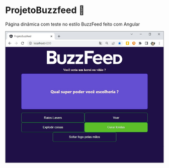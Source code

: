 # ProjetoBuzzfeed 📝
Página dinâmica com teste no estilo BuzzFeed feito com Angular

![print do projeto](./print-screen.jpg)

